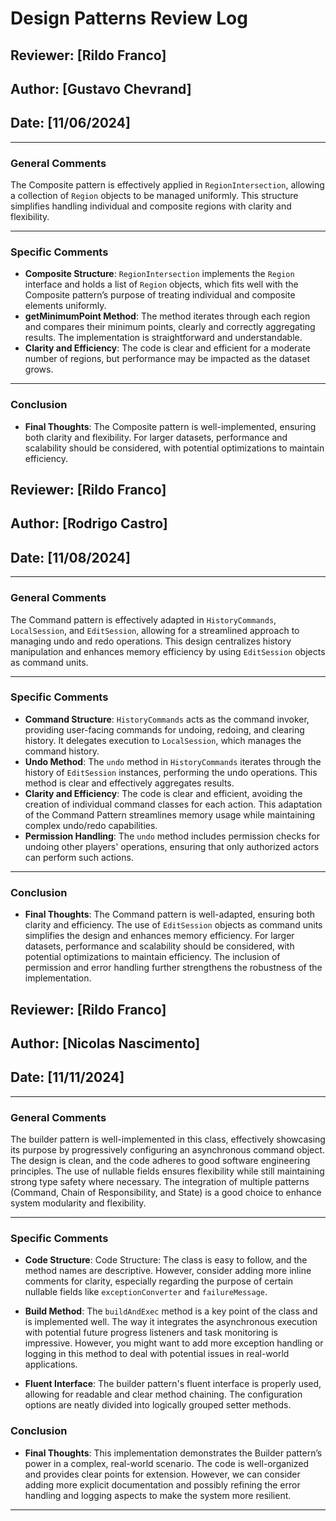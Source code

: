 # Design Patterns Review Log

## Reviewer: [Rildo Franco]
## Author: [Gustavo Chevrand]
## Date: [11/06/2024]

---

### General Comments
The Composite pattern is effectively applied in `RegionIntersection`, allowing a collection of `Region` objects to be managed uniformly. This structure simplifies handling individual and composite regions with clarity and flexibility.

---

### Specific Comments
- **Composite Structure**: `RegionIntersection` implements the `Region` interface and holds a list of `Region` objects, which fits well with the Composite pattern’s purpose of treating individual and composite elements uniformly.
- **getMinimumPoint Method**: The method iterates through each region and compares their minimum points, clearly and correctly aggregating results. The implementation is straightforward and understandable.
- **Clarity and Efficiency**: The code is clear and efficient for a moderate number of regions, but performance may be impacted as the dataset grows.

---

### Conclusion
- **Final Thoughts**: The Composite pattern is well-implemented, ensuring both clarity and flexibility. For larger datasets, performance and scalability should be considered, with potential optimizations to maintain efficiency.


## Reviewer: [Rildo Franco]
## Author: [Rodrigo Castro]
## Date: [11/08/2024]

---

### General Comments
The Command pattern is effectively adapted in `HistoryCommands`, `LocalSession`, and `EditSession`, allowing for a streamlined approach to managing undo and redo operations. This design centralizes history manipulation and enhances memory efficiency by using `EditSession` objects as command units.

---

### Specific Comments
- **Command Structure**: `HistoryCommands` acts as the command invoker, providing user-facing commands for undoing, redoing, and clearing history. It delegates execution to `LocalSession`, which manages the command history.
- **Undo Method**: The `undo` method in `HistoryCommands` iterates through the history of `EditSession` instances, performing the undo operations. This method is clear and effectively aggregates results.
- **Clarity and Efficiency**: The code is clear and efficient, avoiding the creation of individual command classes for each action. This adaptation of the Command Pattern streamlines memory usage while maintaining complex undo/redo capabilities.
- **Permission Handling**: The `undo` method includes permission checks for undoing other players' operations, ensuring that only authorized actors can perform such actions.

---

### Conclusion
- **Final Thoughts**: The Command pattern is well-adapted, ensuring both clarity and efficiency. The use of `EditSession` objects as command units simplifies the design and enhances memory efficiency. For larger datasets, performance and scalability should be considered, with potential optimizations to maintain efficiency. The inclusion of permission and error handling further strengthens the robustness of the implementation.


## Reviewer: [Rildo Franco]
## Author: [Nicolas Nascimento]
## Date: [11/11/2024]

---

### General Comments
The builder pattern is well-implemented in this class, effectively showcasing its purpose by progressively configuring an asynchronous command object. The design is clean, and the code adheres to good software engineering principles. The use of nullable fields ensures flexibility while still maintaining strong type safety where necessary. The integration of multiple patterns (Command, Chain of Responsibility, and State) is a good choice to enhance system modularity and flexibility.

---

### Specific Comments
- **Code Structure**: Code Structure: The class is easy to follow, and the method names are descriptive. However, consider adding more inline comments for clarity, especially regarding the purpose of certain nullable fields like `exceptionConverter` and `failureMessage`.

- **Build Method**: The `buildAndExec` method is a key point of the class and is implemented well. The way it integrates the asynchronous execution with potential future progress listeners and task monitoring is impressive. However, you might want to add more exception handling or logging in this method to deal with potential issues in real-world applications.

- **Fluent Interface**: The builder pattern's fluent interface is properly used, allowing for readable and clear method chaining. The configuration options are neatly divided into logically grouped setter methods.

### Conclusion
- **Final Thoughts**: This implementation demonstrates the Builder pattern’s power in a complex, real-world scenario. The code is well-organized and provides clear points for extension. However, we can consider adding more explicit documentation and possibly refining the error handling and logging aspects to make the system more resilient.

---





